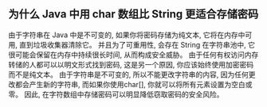 ## 为什么 Java 中用 char 数组比 String 更适合存储密码

由于字符串在 Java 中是不可变的, 如果你将密码存储为纯文本, 它将在内存中可用, 直到垃圾收集器清除它。
并且为了可重用性, 会存在 String 在字符串池中, 它很可能会保留在内存中持续很长时间, 从而构成安全威胁。
由于任何有权访问内存转储的人都可以以明文形式找到密码, 这是另一个原因, 你应该始终使用加密密码而不是纯文本。
由于字符串是不可变的, 所以不能更改字符串的内容, 因为任何更改都会产生新的字符串, 而如果你使用char[], 你就可以将所有元素设置为空白或零。
因此, 在字符数组中存储密码可以明显降低窃取密码的安全风险。
